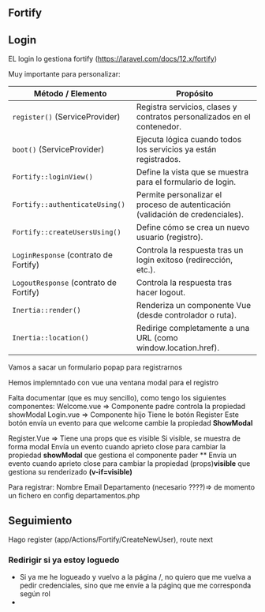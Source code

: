 ## Fortify## LoginEL login lo gestiona fortify (https://laravel.com/docs/12.x/fortify)Muy importante para personalizar:| Método / Elemento                          | Propósito                                                                 ||--------------------------------------------|--------------------------------------------------------------------------|| `register()` (ServiceProvider)             | Registra servicios, clases y contratos personalizados en el contenedor. || `boot()` (ServiceProvider)                 | Ejecuta lógica cuando todos los servicios ya están registrados.         || `Fortify::loginView()`                     | Define la vista que se muestra para el formulario de login.             || `Fortify::authenticateUsing()`             | Permite personalizar el proceso de autenticación (validación de credenciales). || `Fortify::createUsersUsing()`              | Define cómo se crea un nuevo usuario (registro).                        || `LoginResponse` (contrato de Fortify)      | Controla la respuesta tras un login exitoso (redirección, etc.).        || `LogoutResponse` (contrato de Fortify)     | Controla la respuesta tras hacer logout.                                || `Inertia::render()`                        | Renderiza un componente Vue (desde controlador o ruta).                 || `Inertia::location()`                      | Redirige completamente a una URL (como window.location.href).           |Vamos a sacar un formulario popap para registrarnosHemos implemntado con vue una ventana modal para el registroFalta documentar (que es muy sencillo), como tengo los siguientes componentes:Welcome.vue => Componente padre               controla la propiedad showModalLogin.vue => Componente hijo             Tiene le botón Register             Este botón envía un evento para que welcome cambie la propiedad **ShowModal**            Register.Vue => Tiene una props que es visible                Si visible, se muestra de forma modalEnvía un evento cuando aprieto close para cambiar la propiedad **showModal** que gestiona el componente pader **                Envía un evento cuando aprieto close para cambiar la propiedad (props)**visible** que gestiona su renderizado **(v-if=visible)**Para registrar:NombreEmailDepartamento (necesario ????)=> de momento un fichero en config departamentos.php## SeguimientoHago register (app/Actions/Fortify/CreateNewUser), route next### Redirigir si ya estoy loguedo* Si ya me he logueado y vuelvo a la página /, no quiero que me vuelva a pedir credenciales, sino que me envíe a la páginq que me corresponda según rol* 